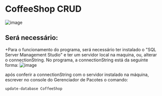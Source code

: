 # CoffeeShop CRUD

![image](https://user-images.githubusercontent.com/99232015/215018655-7cadd1cf-e8bf-4759-b2a1-d75262e4a022.png)


## Será necessário: 
+Para o funcionamento do programa, será necessário ter instalado o "SQL Server Management Studio" e ter um servidor local na maquina, ou, alterar o connectionString.
No programa, a connectionString está da seguinte forma:
![image](https://user-images.githubusercontent.com/99232015/215017772-2aadb27e-0b1e-40d5-865f-fd64fa239dec.png)

após conferir a connectionString com o servidor instalado na máquina, escrever no console do Gerenciador de Pacotes o comando: 
```
update-database CoffeeShop
```


